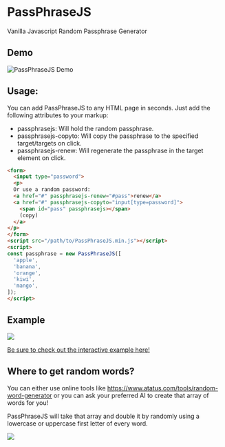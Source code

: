 # PassPhraseJS

Vanilla Javascript Random Passphrase Generator

## Demo

<img src=https://i.imgur.com/cCVtWqu.png alt="PassPhraseJS Demo">

## Usage:

You can add PassPhraseJS to any HTML page in seconds. Just add the following attributes to your markup:

- passphrasejs: Will hold the random passphrase.
- passphrasejs-copyto: Will copy the passphrase to the specified target/targets on click.
- passphrasejs-renew: Will regenerate the passphrase in the target element on click.

```html
<form>
  <input type="password">
  <p>
  Or use a random password:
  <a href="#" passphrasejs-renew="#pass">renew</a>
  <a href="#" passphrasejs-copyto="input[type=password]">
    <span id="pass" passphrasejs></span>
    (copy)
  </a>
</p>
</form>
<script src="/path/to/PassPhraseJS.min.js"></script>
<script>
const passphrase = new PassPhraseJS([
  'apple',
  'banana',
  'orange',
  'kiwi',
  'mango',
]);
</script>
```

## Example

<img src=https://i.imgur.com/UdtRUcQ.png>

<a href="https://baumrock.github.io/PassPhraseJS/example.html">Be sure to check out the interactive example here!</a>

## Where to get random words?

You can either use online tools like https://www.atatus.com/tools/random-word-generator or you can ask your preferred AI to create that array of words for you!

PassPhraseJS will take that array and double it by randomly using a lowercase or uppercase first letter of every word.

<img src=https://i.imgur.com/lqrHOws.png>
